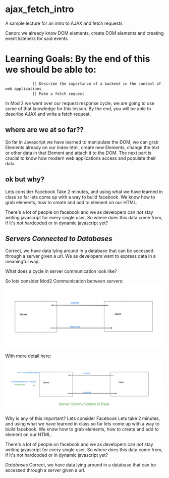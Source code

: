 # ajax_fetch_intro
A sample lecture for an intro to AJAX and fetch requests

Canon: we already know DOM elements, create DOM elements and creating event listeners for said events

# Learning Goals: By the end of this we should be able to: 
                [] Describe the importance of a backend in the context of web applications
                [] Make a fetch request


In Mod 2 we went over our request response cycle, we are going to use some of that knowledge for this lesson. 
By the end, you will be able to describe AJAX and write a fetch request. 

## where are we at so far?? 

So far in Javascript we have learned to manipulate the DOM, we can grab Elements already on our index.html, create new Elements, change the text or other data in that Element and attach it to the DOM. 
The next part is crucial to know how modern web applications access and populate their data. 

## ok but why? 

Lets consider Facebook
Take 2 minutes, and using what we have learned in class so far lets come up with a way to build facebook.
We know how to grab elements, how to create and add to element on our HTML. 

There's a lot of people on facebook and we as developers can *not* stay writing javascript for every single user. So where does this data come from, if it's not hardcoded or in dynamic javascript yet? 

## *Servers Connected to Databases* 
Correct, we have data lying around in a database that can be accessed through a server given a url. We as developers want to express data in a meaningful way. 







What does a cycle in server communication look like? 

So lets consider Mod2 Communication between servers:
![Server Communication](images/server_comms1.png)


With more detail here: 
![Rails Emphasis on Server Communication](images/rails_comms.png)

Why is any of this important? 
Lets consider Facebook
Lets take 2 minutes, and using what we have learned in class so far lets come up with a way to build facebook.
We know how to grab elements, how to create and add to element on our HTML. 

There's a lot of people on facebook and we as developers can *not* stay writing javascript for every single user. So where does this data come from, if it's not hardcoded or in dynamic javascript yet? 

*Databases* 
Correct, we have data lying around in a database that can be accessed through a server given a url. 




